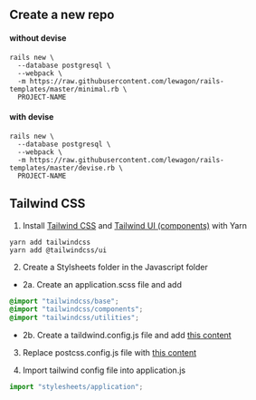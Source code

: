 
## Create a new repo

#### without devise
```
rails new \
  --database postgresql \
  --webpack \
  -m https://raw.githubusercontent.com/lewagon/rails-templates/master/minimal.rb \
  PROJECT-NAME
```

#### with devise
```
rails new \
  --database postgresql \
  --webpack \
  -m https://raw.githubusercontent.com/lewagon/rails-templates/master/devise.rb \
  PROJECT-NAME
 ```


## Tailwind CSS

1. Install [Tailwind CSS](https://tailwindcss.com/) and [Tailwind UI (components)](https://tailwindui.com/components) with Yarn
```
yarn add tailwindcss
yarn add @tailwindcss/ui
```


2. Create a Stylsheets folder in the Javascript folder
- 2a. Create an application.scss file and add
```scss
@import "tailwindcss/base";
@import "tailwindcss/components";
@import "tailwindcss/utilities";
```
- 2b. Create a taildwind.config.js file and add [this content](https://github.com/thomasvanholder/jumpstart/blob/main/tailwind.config.js)


3. Replace postcss.config.js file with [this content](https://github.com/thomasvanholder/jumpstart/blob/main/postcss.config.js)


4. Import tailwind config file into application.js
```javascript
import "stylesheets/application";
```
